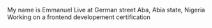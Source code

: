 My name is Emmanuel
Live at German street Aba, Abia state, Nigeria
Working on a frontend developement certification
